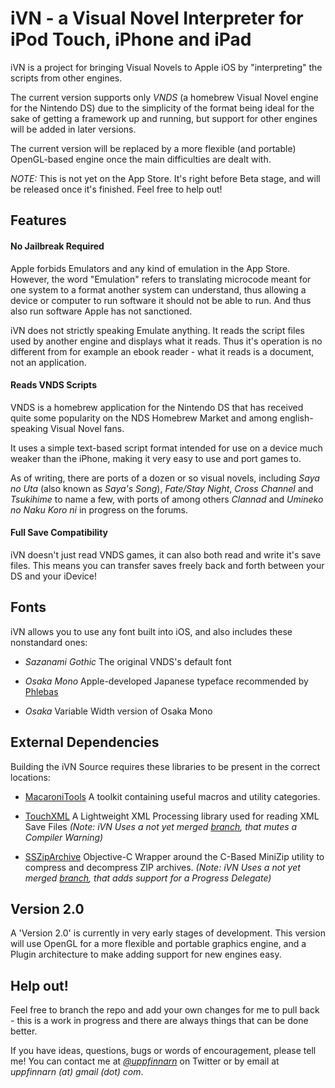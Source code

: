 # iVN - a Visual Novel Interpreter for iPod Touch, iPhone and iPad
iVN is a project for bringing Visual Novels to Apple iOS by "interpreting" the scripts from other engines.

The current version supports only *VNDS* (a homebrew Visual Novel engine for the Nintendo DS) due to the simplicity of the format being ideal for the sake of getting a framework up and running, but support for other engines will be added in later versions.

The current version will be replaced by a more flexible (and portable) OpenGL-based engine once the main difficulties are dealt with.

*NOTE:* This is not yet on the App Store. It's right before Beta stage, and will be released once it's finished. Feel free to help out!

## Features
#### No Jailbreak Required
    
Apple forbids Emulators and any kind of emulation in the App Store.
However, the word "Emulation" refers to translating microcode meant for one system to a format another system can understand, thus allowing a device or computer to run software it should not be able to run. And thus also run software Apple has not sanctioned.

iVN does not strictly speaking Emulate anything. It reads the script files used by another engine and displays what it reads. Thus it's operation is no different from for example an ebook reader - what it reads is a document, not an application.

#### Reads VNDS Scripts

VNDS is a homebrew application for the Nintendo DS that has received quite some popularity on the NDS Homebrew Market and among english-speaking Visual Novel fans.

It uses a simple text-based script format intended for use on a device much weaker than the iPhone, making it very easy to use and port games to.

As of writing, there are ports of a dozen or so visual novels, including _Saya no Uta_ (also known as _Saya's Song_), _Fate/Stay Night_, _Cross Channel_ and _Tsukihime_ to name a few, with ports of among others _Clannad_ and _Umineko no Naku Koro ni_ in progress on the forums.

#### Full Save Compatibility
iVN doesn't just read VNDS games, it can also both read and write it's save files. This means you can transfer saves freely back and forth between your DS and your iDevice!

## Fonts
iVN allows you to use any font built into iOS, and also includes these nonstandard ones:

* *Sazanami Gothic*
The original VNDS's default font

* *Osaka Mono*
Apple-developed Japanese typeface recommended by [Phlebas](http://twitter.com/#!/PhleBuster)

* *Osaka*
Variable Width version of Osaka Mono

## External Dependencies
Building the iVN Source requires these libraries to be present in the correct locations:

* [MacaroniTools](https://github.com/uppfinnarn/MacaroniTools)
A toolkit containing useful macros and utility categories.

* [TouchXML](https://github.com/TouchCode/TouchXML)
A Lightweight XML Processing library used for reading XML Save Files
*(Note: iVN Uses a not yet merged [branch](https://github.com/uppfinnarn/TouchXML), that mutes a Compiler Warning)*

* [SSZipArchive](https://github.com/samsoffes/ssziparchive)
Objective-C Wrapper around the C-Based MiniZip utility to compress and decompress ZIP archives.
*(Note: iVN Uses a not yet merged [branch](https://github.com/uppfinnarn/ssziparchive), that adds support for a Progress Delegate)*

## Version 2.0
A 'Version 2.0' is currently in very early stages of development. This version will use OpenGL for a more flexible and portable graphics engine, and a Plugin architecture to make adding support for new engines easy.

## Help out!
Feel free to branch the repo and add your own changes for me to pull back - this is a work in progress and there are always things that can be done better.

If you have ideas, questions, bugs or words of encouragement, please tell me! You can contact me at [*@uppfinnarn*](http://twitter.com/uppfinnarn) on Twitter or by email at *uppfinnarn (at) gmail (dot) com*.